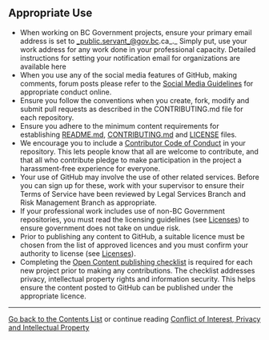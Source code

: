 ## Appropriate Use

- When working on BC Government projects, ensure your primary email address is set to _public.servant_@gov.bc.ca_._ Simply put, use your work address for any work done in your professional capacity. Detailed instructions for setting your notification email for organizations are available here
- When you use any of the social media features of GitHub, making comments, forum posts please refer to the [Social Media Guidelines](http://www.gov.bc.ca/citz/citizens_engagement/some_guidelines_master.pdf) for appropriate conduct online.
- Ensure you follow the conventions when you create, fork, modify and submit pull requests as described in the CONTRIBUTING.md file for each repository. 
- Ensure you adhere to the minimum content requirements for establishing [README.md](../BC-Gov-Org-HowTo/SAMPLE-README.md), [CONTRIBUTING.md](../BC-Gov-Org-HowTo/SAMPLE-CONTRIBUTING.md) and [LICENSE](../BC-Gov-Org-HowTo/using-licenses.md) files.
- We encourage you to include a [Contributor Code of Conduct](http://contributor-covenant.org/) in your repository. This lets people know that all are welcome to contribute, and that all who contribute pledge to make participation in the project a harassment-free experience for everyone.
- Your use of GitHub may involve the use of other related services. Before you can sign up for these, work with your supervisor to ensure their Terms of Service have been reviewed by Legal Services Branch and Risk Management Branch as appropriate. 
- If your professional work includes use of non-BC Government repositories, you must read the licensing guidelines (see [Licenses](Licenses.md)) to ensure government does not take on undue risk.
- Prior to publishing any content to GitHub, a suitable licence must be chosen from the list of approved licences and you must confirm your authority to license (see [Licenses](Licenses.md)).
- Completing the [Open Content publishing checklist](Content-Approval-Checklist.md) is required for each new project prior to making any contributions. The checklist addresses privacy, intellectual property rights and information security. This helps ensure the content posted to GitHub can be published under the appropriate licence.

----------

[Go back to the Contents List](README.md) or continue reading [Conflict of Interest, Privacy and Intellectual Property](COI-Priv-IP.md)
